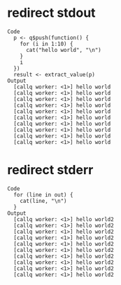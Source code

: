 # redirect stdout

    Code
      p <- q$push(function() {
        for (i in 1:10) {
          cat("hello world", "\n")
        }
        i
      })
      result <- extract_value(p)
    Output
      [callq worker: <1>] hello world 
      [callq worker: <1>] hello world 
      [callq worker: <1>] hello world 
      [callq worker: <1>] hello world 
      [callq worker: <1>] hello world 
      [callq worker: <1>] hello world 
      [callq worker: <1>] hello world 
      [callq worker: <1>] hello world 
      [callq worker: <1>] hello world 
      [callq worker: <1>] hello world 

# redirect stderr

    Code
      for (line in out) {
        cat(line, "\n")
      }
    Output
      [callq worker: <1>] hello world2 
      [callq worker: <1>] hello world2 
      [callq worker: <1>] hello world2 
      [callq worker: <1>] hello world2 
      [callq worker: <1>] hello world2 
      [callq worker: <1>] hello world2 
      [callq worker: <1>] hello world2 
      [callq worker: <1>] hello world2 
      [callq worker: <1>] hello world2 
      [callq worker: <1>] hello world2 

